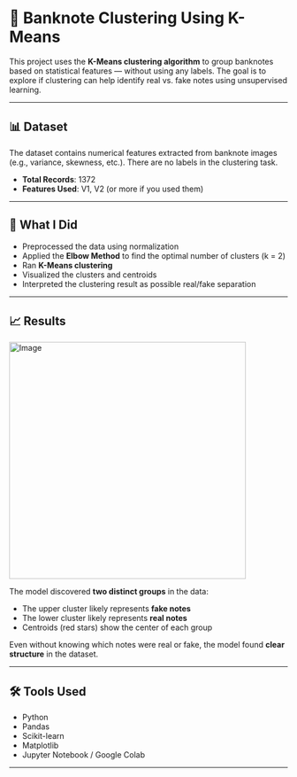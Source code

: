 # 💸 Banknote Clustering Using K-Means

This project uses the **K-Means clustering algorithm** to group banknotes based on statistical features — without using any labels. The goal is to explore if clustering can help identify real vs. fake notes using unsupervised learning.

---

## 📊 Dataset

The dataset contains numerical features extracted from banknote images (e.g., variance, skewness, etc.). There are no labels in the clustering task.

- **Total Records**: 1372
- **Features Used**: V1, V2 (or more if you used them)

---

## 🧠 What I Did

- Preprocessed the data using normalization
- Applied the **Elbow Method** to find the optimal number of clusters (k = 2)
- Ran **K-Means clustering**
- Visualized the clusters and centroids
- Interpreted the clustering result as possible real/fake separation

---

## 📈 Results

<img width="428" alt="Image" src="https://github.com/user-attachments/assets/f913cc17-7b9e-434e-b6bb-5fd77aee44aa" />

The model discovered **two distinct groups** in the data:

- The upper cluster likely represents **fake notes**
- The lower cluster likely represents **real notes**
- Centroids (red stars) show the center of each group

Even without knowing which notes were real or fake, the model found **clear structure** in the dataset.

---

## 🛠️ Tools Used

- Python
- Pandas
- Scikit-learn
- Matplotlib
- Jupyter Notebook / Google Colab

---
